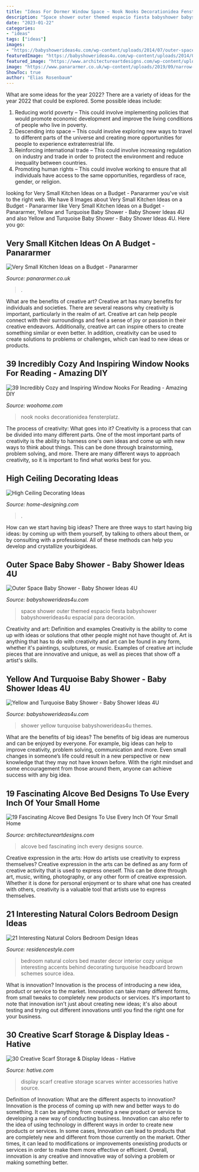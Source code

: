```yaml
---
title: "Ideas For Dormer Window Space ~ Nook Nooks Decorationidea Fensterplatz"
description: "Space shower outer themed espacio fiesta babyshower babyshowerideas4u espacial para decoración"
date: "2023-01-22"
categories:
- "ideas"
tags: ["ideas"]
images:
- "https://babyshowerideas4u.com/wp-content/uploads/2014/07/outer-space-baby-shower-space-themed-decoration-ideas.jpg"
featuredImage: "https://babyshowerideas4u.com/wp-content/uploads/2014/03/turquoise-and-yellow-baby-shower-via-babyshowerideas4u.com-4.jpg"
featured_image: "https://www.architectureartdesigns.com/wp-content/uploads/2016/07/9-35.jpg"
image: "https://www.panararmer.co.uk/wp-content/uploads/2019/09/narrow-small-kitchen-683x1024.jpg"
ShowToc: true
author: "Elias Rosenbaum"
---
```



What are some ideas for the year 2022?
There are a variety of ideas for the year 2022 that could be explored. Some possible ideas include: 
1. Reducing world poverty – This could involve implementing policies that would promote economic development and improve the living conditions of people who live in poverty. 
2. Descending into space – This could involve exploring new ways to travel to different parts of the universe and creating more opportunities for people to experience extraterrestrial life. 
3. Reinforcing international trade – This could involve increasing regulation on industry and trade in order to protect the environment and reduce inequality between countries. 
4. Promoting human rights – This could involve working to ensure that all individuals have access to the same opportunities, regardless of race, gender, or religion.

	

		
looking for Very Small Kitchen Ideas on a Budget - Panararmer you've visit to the right web. We have 8 Images about Very Small Kitchen Ideas on a Budget - Panararmer like Very Small Kitchen Ideas on a Budget - Panararmer, Yellow and Turquoise Baby Shower - Baby Shower Ideas 4U and also Yellow and Turquoise Baby Shower - Baby Shower Ideas 4U. Here you go:
		
    
## Very Small Kitchen Ideas On A Budget - Panararmer

<img loading=lazy src="https://www.panararmer.co.uk/wp-content/uploads/2019/09/narrow-small-kitchen-683x1024.jpg" onerror="this.onerror=null;this.src='https://tse2.mm.bing.net/th?id=OIP.FkVrbYGYWyhWAjybVxfmcwHaLG&amp;pid=15.1';" alt="Very Small Kitchen Ideas on a Budget - Panararmer">

_Source: panararmer.co.uk_

>. 

	

What are the benefits of creative art?
Creative art has many benefits for individuals and societies. There are several reasons why creativity is important, particularly in the realm of art. Creative art can help people connect with their surroundings and feel a sense of joy or passion in their creative endeavors. Additionally, creative art can inspire others to create something similar or even better. In addition, creativity can be used to create solutions to problems or challenges, which can lead to new ideas or products.

    
## 39 Incredibly Cozy And Inspiring Window Nooks For Reading - Amazing DIY

<img loading=lazy src="https://www.woohome.com/wp-content/uploads/2013/10/Inspiring-Window-Reading-Nook-19.jpg" onerror="this.onerror=null;this.src='https://tse4.mm.bing.net/th?id=OIP.oLXeHwkHNtoTSHexGIzWMQHaJ4&amp;pid=15.1';" alt="39 Incredibly Cozy and Inspiring Window Nooks For Reading - Amazing DIY">

_Source: woohome.com_

>nook nooks decorationidea fensterplatz. 

	

The process of creativity: What goes into it?
Creativity is a process that can be divided into many different parts. One of the most important parts of creativity is the ability to harness one's own ideas and come up with new ways to think about things. This can be done through brainstorming, problem solving, and more. There are many different ways to approach creativity, so it is important to find what works best for you.

    
## High Ceiling Decorating Ideas

<img loading=lazy src="http://cdn.home-designing.com/wp-content/uploads/2012/09/White-living-room-dining-furniture.jpeg" onerror="this.onerror=null;this.src='https://tse3.mm.bing.net/th?id=OIP.O5peLmzCWudLhDk0MlvexAHaLH&amp;pid=15.1';" alt="High Ceiling Decorating Ideas">

_Source: home-designing.com_

>. 

	

How can we start having big ideas?
There are three ways to start having big ideas: by coming up with them yourself, by talking to others about them, or by consulting with a professional. All of these methods can help you develop and crystallize yourbigideas.

    
## Outer Space Baby Shower - Baby Shower Ideas 4U

<img loading=lazy src="https://babyshowerideas4u.com/wp-content/uploads/2014/07/outer-space-baby-shower-space-themed-decoration-ideas.jpg" onerror="this.onerror=null;this.src='https://tse2.mm.bing.net/th?id=OIP.96oxM6UjNegb-MexSGj3RwHaNq&amp;pid=15.1';" alt="Outer Space Baby Shower - Baby Shower Ideas 4U">

_Source: babyshowerideas4u.com_

>space shower outer themed espacio fiesta babyshower babyshowerideas4u espacial para decoración. 

	

Creativity and art: Definition and examples
Creativity is the ability to come up with ideas or solutions that other people might not have thought of. Art is anything that has to do with creativity and art can be found in any form, whether it's paintings, sculptures, or music. Examples of creative art include pieces that are innovative and unique, as well as pieces that show off a artist's skills.

    
## Yellow And Turquoise Baby Shower - Baby Shower Ideas 4U

<img loading=lazy src="https://babyshowerideas4u.com/wp-content/uploads/2014/03/turquoise-and-yellow-baby-shower-via-babyshowerideas4u.com-4.jpg" onerror="this.onerror=null;this.src='https://tse2.mm.bing.net/th?id=OIP.OA9Xm64GdQ-RPm3fw1JZwQHaLH&amp;pid=15.1';" alt="Yellow and Turquoise Baby Shower - Baby Shower Ideas 4U">

_Source: babyshowerideas4u.com_

>shower yellow turquoise babyshowerideas4u themes. 

	

What are the benefits of big ideas?
The benefits of big ideas are numerous and can be enjoyed by everyone. For example, big ideas can help to improve creativity, problem solving, communication and more. Even small changes in someone’s life could result in a new perspective or new knowledge that they may not have known before. With the right mindset and some encouragement from those around them, anyone can achieve success with any big idea.

    
## 19 Fascinating Alcove Bed Designs To Use Every Inch Of Your Small Home

<img loading=lazy src="https://www.architectureartdesigns.com/wp-content/uploads/2016/07/9-35.jpg" onerror="this.onerror=null;this.src='https://tse2.mm.bing.net/th?id=OIP.X7lrCWh6vSoYYB4L-bR2gAHaFy&amp;pid=15.1';" alt="19 Fascinating Alcove Bed Designs To Use Every Inch Of Your Small Home">

_Source: architectureartdesigns.com_

>alcove bed fascinating inch every designs source. 

	

Creative expression in the arts: How do artists use creativity to express themselves?
Creative expression in the arts can be defined as any form of creative activity that is used to express oneself. This can be done through art, music, writing, photography, or any other form of creative expression. Whether it is done for personal enjoyment or to share what one has created with others, creativity is a valuable tool that artists use to express themselves.

    
## 21 Interesting Natural Colors Bedroom Design Ideas

<img loading=lazy src="http://residencestyle.com/wp-content/uploads/2015/01/Unique-White-Natural-Colors-For-Master-Bedroom.jpg" onerror="this.onerror=null;this.src='https://tse2.mm.bing.net/th?id=OIP.CDNJu-hIFNp5odwOCah-1gHaJ3&amp;pid=15.1';" alt="21 Interesting Natural Colors Bedroom Design Ideas">

_Source: residencestyle.com_

>bedroom natural colors bed master decor interior cozy unique interesting accents behind decorating turquoise headboard brown schemes source idea. 

	

What is innovation?
Innovation is the process of introducing a new idea, product or service to the market. Innovation can take many different forms, from small tweaks to completely new products or services. It's important to note that innovation isn't just about creating new ideas; it's also about testing and trying out different innovations until you find the right one for your business.

    
## 30 Creative Scarf Storage &amp; Display Ideas - Hative

<img loading=lazy src="https://hative.com/wp-content/uploads/2015/03/scarf-storage-ideas/5-creative-scarf-storage-and-display-ideas.jpg" onerror="this.onerror=null;this.src='https://tse3.mm.bing.net/th?id=OIP.C7vsjFHEckY2RiPxWHCaIwHaOn&amp;pid=15.1';" alt="30 Creative Scarf Storage &amp; Display Ideas - Hative">

_Source: hative.com_

>display scarf creative storage scarves winter accessories hative source. 

	

Definition of Innovation: What are the different aspects to innovation?
Innovation is the process of coming up with new and better ways to do something. It can be anything from creating a new product or service to developing a new way of conducting business. Innovation can also refer to the idea of using technology in different ways in order to create new products or services. In some cases, Innovation can lead to products that are completely new and different from those currently on the market. Other times, it can lead to modifications or improvements onexisting products or services in order to make them more effective or efficient. Overall, innovation is any creative and innovative way of solving a problem or making something better.

